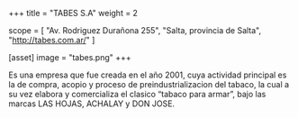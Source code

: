 +++
title = "TABES S.A"
weight = 2

scope = [
  "Av. Rodriguez Durañona 255",
  "Salta, provincia de Salta",
  "http://tabes.com.ar/"
]

[asset]
  image = "tabes.png"
+++

Es una empresa que fue creada en el año 2001, cuya actividad principal es la de compra, acopio y proceso de preindustrializacion del tabaco, la cual a su vez elabora y comercializa el clasico “tabaco para armar”, bajo las marcas LAS HOJAS, ACHALAY y DON JOSE.
